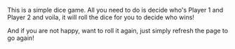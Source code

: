 This is a simple dice game. All you need to do is decide who's Player 1 and Player 2 and voila, it will roll the dice for you to decide who wins! 

And if you are not happy, want to roll it again, just simply refresh the page to go again!
